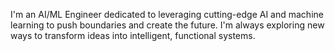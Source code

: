I'm an AI/ML Engineer dedicated to leveraging cutting-edge AI and machine learning to push boundaries and create the future. I'm always exploring new ways to transform ideas into intelligent, functional systems.
